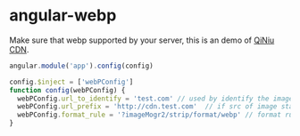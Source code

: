 # angular-webp

Make sure that webp supported by your server, this is an demo of [QiNiu CDN](http://developer.qiniu.com/code/v6/api/kodo-api/image/imagemogr2.html#imagemogr2-specification).

``` javascript
angular.module('app').config(config)

config.$inject = ['webPConfig']
function config(webPConfig) {
  webPConfig.url_to_identify = 'test.com' // used by identify the images that need to switch format
  webPConfig.url_prefix = 'http://cdn.test.com'  // if src of image start with relative path, prepend to the src
  webPConfig.format_rule = '?imageMogr2/strip/format/webp' // format rule provided by your server, append to the src
}
```
